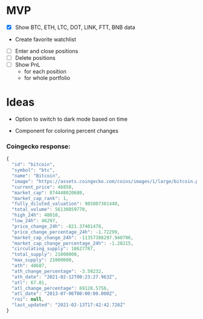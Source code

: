 # MVP

- [X] Show BTC, ETH, LTC, DOT, LINK, FTT, BNB data
- Create favorite watchlist

- [ ] Enter and close positions
- [ ] Delete positions
- [ ] Show PnL
  - for each position
  - for whole portfolio

# Ideas

- Option to switch to dark mode based on time

- Component for coloring percent changes

### Coingecko response:

```js
{
  "id": "bitcoin",
  "symbol": "btc",
  "name": "Bitcoin",
  "image": "https://assets.coingecko.com/coins/images/1/large/bitcoin.png?1547033579",
  "current_price": 46850,
  "market_cap": 874448020680,
  "market_cap_rank": 1,
  "fully_diluted_valuation": 985807301440,
  "total_volume": 56130859770,
  "high_24h": 48010,
  "low_24h": 46297,
  "price_change_24h": -821.37401478,
  "price_change_percentage_24h": -1.72299,
  "market_cap_change_24h": -11357388297.940796,
  "market_cap_change_percentage_24h": -1.28215,
  "circulating_supply": 18627787,
  "total_supply": 21000000,
  "max_supply": 21000000,
  "ath": 48687,
  "ath_change_percentage": -3.58232,
  "ath_date": "2021-02-12T00:23:27.963Z",
  "atl": 67.81,
  "atl_change_percentage": 69128.5756,
  "atl_date": "2013-07-06T00:00:00.000Z",
  "roi": null,
  "last_updated": "2021-02-13T17:42:42.728Z"
}
```